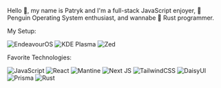 Hello 👋, my name is Patryk and I'm a full-stack JavaScript enjoyer, 🐧 Penguin Operating System enthusiast, and wannabe 🦀 Rust programmer.

My Setup:

![EndeavourOS](https://img.shields.io/badge/EndeavourOS-7E3EBE?logo=endeavouros&logoColor=fff&style=flat-square)
![KDE Plasma](https://img.shields.io/badge/KDE%20Plasma-1C99F3?logo=kde&logoColor=fff&style=flat-square)
![Zed](https://img.shields.io/badge/Zed-084CCF.svg?style=flat-square&logo=zedindustries&logoColor=white)

Favorite Technologies:

![JavaScript](https://img.shields.io/badge/javascript-%23323330.svg?style=flat-square&logo=javascript&logoColor=%23F7DF1E)
![React](https://img.shields.io/badge/react-%2320232a.svg?style=flat-square&logo=react&logoColor=%2361DAFB)
![Mantine](https://img.shields.io/badge/Mantine-ffffff?style=flat-square&logo=Mantine&logoColor=339af0)
![Next JS](https://img.shields.io/badge/Next-black?style=flat-square&logo=next.js&logoColor=white)
![TailwindCSS](https://img.shields.io/badge/tailwindcss-%2338B2AC.svg?style=flat-square&logo=tailwind-css&logoColor=white)
![DaisyUI](https://img.shields.io/badge/daisyui-5A0EF8?style=flat-square&logo=daisyui&logoColor=white)
![Prisma](https://img.shields.io/badge/Prisma-3982CE?style=flat-square&logo=Prisma&logoColor=white)
![Rust](https://img.shields.io/badge/rust-%23000000.svg?style=flat-square&logo=rust&logoColor=white)
